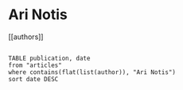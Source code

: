 # Ari Notis

[[authors]]

```dataview

TABLE publication, date
from "articles"
where contains(flat(list(author)), "Ari Notis")
sort date DESC

```
